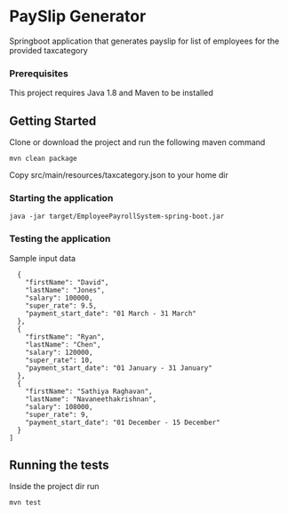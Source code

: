 # PaySlip Generator

Springboot application that generates payslip for list of employees for the provided taxcategory

### Prerequisites

This project requires Java 1.8 and Maven to be installed 

## Getting Started
Clone or download the project and run the following maven command

```mvn clean package```

Copy src/main/resources/taxcategory.json to your home dir

### Starting the application

```java -jar target/EmployeePayrollSystem-spring-boot.jar```

### Testing the application

Sample input data

```[
  {
    "firstName": "David",
    "lastName": "Jones",
    "salary": 100000,
    "super_rate": 9.5,
    "payment_start_date": "01 March - 31 March"
  },
  {
    "firstName": "Ryan",
    "lastName": "Chen",
    "salary": 120000,
    "super_rate": 10,
    "payment_start_date": "01 January - 31 January"
  },
  {
    "firstName": "Sathiya Raghavan",
    "lastName": "Navaneethakrishnan",
    "salary": 108000,
    "super_rate": 9,
    "payment_start_date": "01 December - 15 December"
  }
]
```

## Running the tests

Inside the project dir run 

```mvn test```

